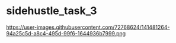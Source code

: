 # sidehustle_task_3

https://user-images.githubusercontent.com/72768624/141481264-94a25c5d-a8c4-495d-99f6-1644936b7999.png
